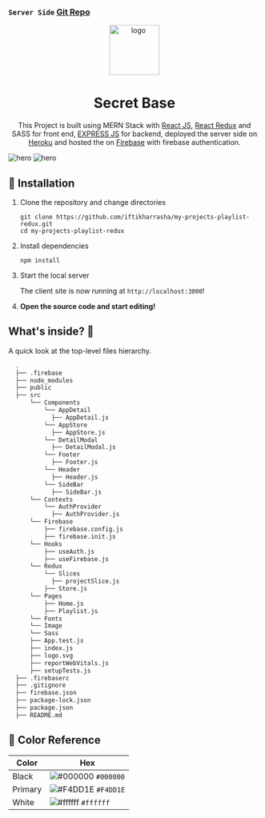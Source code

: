 ### `Server Side` [Git Repo](https://github.com/iftikharrasha/my-projects-playlist-server)

<p align="center">
  <a href="https://secretobase.web.app/">
    <img alt="logo" src="https://i.ibb.co/tzNX5c1/secret-base.webp" width="100" />
  </a>
</p>

<h1 align="center">
  Secret Base
</h1>

<p align="center">
  This Project is built using MERN Stack with <a href="https://reactjs.org/" target="_blank">React JS</a>, <a href="https://react-redux.js.org/" target="_blank">React Redux</a> and SASS for front end, <a href="https://expressjs.com/" target="_blank">EXPRESS JS</a> for backend, deployed the server side on <a href="https://www.heroku.com/" target="_blank">Heroku</a> and hosted the on <a href="https://firebase.google.com/" target="_blank">Firebase</a> with firebase authentication.
</p>

![hero](https://i.ibb.co/kM6Wh5z/secretobase-ui.webp)
![hero](https://i.ibb.co/sKz7rgH/secretobase-ui2.webp)

## 🚀 Installation

1.  Clone the repository and change directories

    ```shell
    git clone https://github.com/iftikharrasha/my-projects-playlist-redux.git
    cd my-projects-playlist-redux
    ```

2. Install dependencies

    ```shell
    npm install
    ```

3. Start the local server

    The client site is now running at `http://localhost:3000`!
    

4.  **Open the source code and start editing!**


## What's inside? 🧐

A quick look at the top-level files hierarchy.

```sh
  .
  ├── .firebase 
  ├── node_modules
  ├── public 
  ├── src
      └── Components
          └── AppDetail
            ├── AppDetail.js
          └── AppStore
            ├── AppStore.js
          └── DetailModal
            ├── DetailModal.js
          └── Footer
            ├── Footer.js
          └── Header
            ├── Header.js
          └── SideBar
            ├── SideBar.js
      └── Contexts
          └── AuthProvider
            ├── AuthProvider.js
      └── Firebase
          ├── firebase.config.js
          ├── firebase.init.js
      └── Hooks
          ├── useAuth.js
          ├── useFirebase.js
      └── Redux
          └── Slices
            ├── projectSlice.js
          ├── Store.js
      └── Pages
          ├── Home.js
          ├── Playlist.js
      └── Fonts
      └── Image
      └── Sass
      ├── App.test.js
      ├── index.js
      ├── logo.svg
      ├── reportWebVitals.js
      ├── setupTests.js
  ├── .firebaserc
  ├── .gitignore
  ├── firebase.json
  ├── package-lock.json
  ├── package.json
  ├── README.md
 ```
 
 ## 🎨 Color Reference
| Color          | Hex                                                                |
| -------------- | ------------------------------------------------------------------ |
| Black          | ![#000000](https://via.placeholder.com/10/0000?text=+) `#000000` |
| Primary        | ![#F4DD1E](https://via.placeholder.com/10/F4DD1E?text=+) `#F4DD1E` |
| White          | ![#ffffff](https://via.placeholder.com/10/ffffff?text=+) `#ffffff` |


